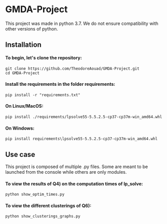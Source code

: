 # GMDA-Project

This project was made in python 3.7. We do not ensure compatibility with other versions of python.

## Installation

#### To begin, let's clone the repository:
`git clone https://github.com/TheodoreAouad/GMDA-Project.git` <br/> `cd GMDA-Project`

#### Install the requirements in the folder requirements:
`pip install -r "requirements.txt"`

#### On Linux/MacOS:
`pip install ./requirements/lpsolve55-5.5.2.5-cp37-cp37m-win_amd64.whl`

#### On Windows:
`pip install requirements\lpsolve55-5.5.2.5-cp37-cp37m-win_amd64.whl`

## Use case

This project is composed of multiple .py files. Some are meant to be launched from the console while others are only modules.

#### To view the results of Q4) on the computation times of lp_solve:
`python show_optim_times.py`

#### To view the different clusterings of Q6):
`python show_clusterings_graphs.py`